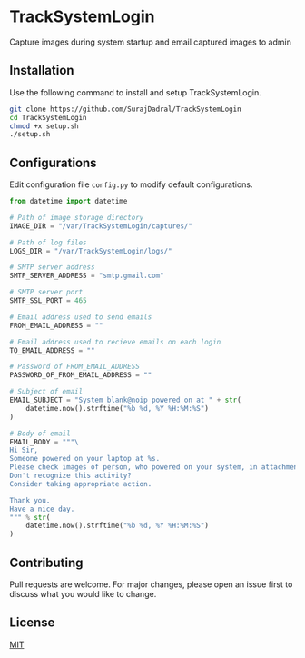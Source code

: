 # TrackSystemLogin

Capture images during system startup and email captured images to admin

## Installation

Use the following command to install and setup TrackSystemLogin.

```bash
git clone https://github.com/SurajDadral/TrackSystemLogin
cd TrackSystemLogin
chmod +x setup.sh
./setup.sh
```

## Configurations
Edit configuration file ```config.py``` to modify default configurations.

```python
from datetime import datetime

# Path of image storage directory
IMAGE_DIR = "/var/TrackSystemLogin/captures/"

# Path of log files
LOGS_DIR = "/var/TrackSystemLogin/logs/"

# SMTP server address
SMTP_SERVER_ADDRESS = "smtp.gmail.com"

# SMTP server port
SMTP_SSL_PORT = 465

# Email address used to send emails
FROM_EMAIL_ADDRESS = ""

# Email address used to recieve emails on each login
TO_EMAIL_ADDRESS = ""

# Password of FROM_EMAIL_ADDRESS
PASSWORD_OF_FROM_EMAIL_ADDRESS = ""

# Subject of email
EMAIL_SUBJECT = "System blank@noip powered on at " + str(
    datetime.now().strftime("%b %d, %Y %H:%M:%S")
)

# Body of email
EMAIL_BODY = """\
Hi Sir,
Someone powered on your laptop at %s.
Please check images of person, who powered on your system, in attachment.
Don't recognize this activity?
Consider taking appropriate action.

Thank you.
Have a nice day.
""" % str(
    datetime.now().strftime("%b %d, %Y %H:%M:%S")
)
```

## Contributing
Pull requests are welcome. For major changes, please open an issue first to discuss what you would like to change.


## License
[MIT](https://choosealicense.com/licenses/mit/)
